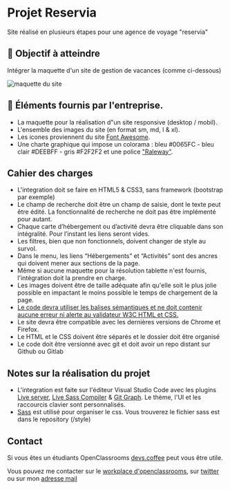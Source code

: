 # Projet Reservia 
Site réalisé en plusieurs étapes pour une agence de voyage "reservia" 

## 🎯 Objectif à atteindre
Intégrer la maquette d'un site de gestion de vacances (comme ci-dessous)

<img src="https://user.oc-static.com/upload/2020/08/24/1598262857804_Maquette%20reservia-min.png" alt="maquette du site" />

## 🔧 Éléments fournis par l'entreprise.
- La maquette pour la réalisation d"un site responsive (desktop / mobil).
- L'ensemble des images du site (en format sm, md, l & xl).
- Les icones proviennent du site [Font Awesome](https://fontawesome.com/).
- Une charte graphique qui impose un colorama : bleu #0065FC - bleu clair #DEEBFF - gris #F2F2F2
et une police ["Raleway"](https://fonts.google.com/specimen/Raleway).

## Cahier des charges
- L'integration doit se faire en HTML5 & CSS3, sans framework (bootstrap par exemple)
- Le champ de recherche doit être un champ de saisie, dont le texte peut être édité. La fonctionnalité de recherche ne doit pas être implémenté pour autant.
- Chaque carte d’hébergement ou d’activité devra être cliquable dans son intégralité. Pour l’instant les liens seront vides.
- Les filtres, bien que non fonctionnels, doivent changer de style au survol.
- Dans le menu, les liens “Hébergements” et “Activités” sont des ancres qui doivent mener aux sections de la page.
- Même si aucune maquette pour la résolution tablette n'est fournis, l'intégration doit la prendre en charge.
- Les images doivent être de taille adéquate afin qu'elle soit le plus jolie possible en impactant le moins possible le temps de chargement de la page.
- [Le code devra utiliser les balises sémantiques et ne doit contenir aucune erreur ni alerte au validateur W3C HTML et CSS.](https://validator.w3.org/nu/?doc=https%3A%2F%2Fmathisbarre.github.io%2FMathisBarre_2_14102020%2F)
- Le site devra être compatible avec les dernières versions de Chrome et Firefox.
- Le HTML et le CSS doivent être séparés et le dossier doit être organisé
- Le code doit être versionné avec git et doit avoir un repo distant sur Github ou Gitlab

## Notes sur la réalisation du projet
- L'integration est faite sur l'éditeur Visual Studio Code avec les plugins [Live server](https://marketplace.visualstudio.com/items?itemName=ritwickdey.LiveServer), [Live Sass Compiler](https://marketplace.visualstudio.com/items?itemName=ritwickdey.live-sass) & [Git Graph](https://marketplace.visualstudio.com/items?itemName=mhutchie.git-graph). Le thème, l'UI et les raccourcis clavier sont personnalisés.
- [Sass](https://sass-lang.com/) est utilisé pour organiser le css. Vous trouverez le fichier sass est dans le repository (/style)


## Contact
Si vous êtes un étudiants OpenClassrooms [devs.coffee](devs.coffee) peut vous être utile.

Vous pouvez me contacter sur le [workplace d'openclassrooms](https://openclassrooms.workplace.com/profile.php?id=100054767869328), sur [twitter](https://twitter.com/lemathisbarre) ou sur mon [adresse mail](mailto:contact@mathisbarre.com)
